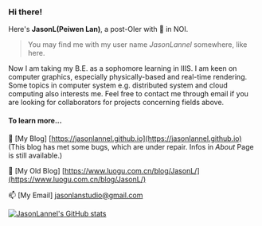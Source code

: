 ### Hi there!

Here's **JasonL(Peiwen Lan)**, a post-OIer with 🥈 in NOI.

> You may find me with my user name *JasonLannel* somewhere, like here.

Now I am taking my B.E. as a sophomore learning in IIIS. I am keen on computer graphics, especially physically-based and real-time rendering. Some topics in computer system e.g. distributed system and cloud computing also interests me. Feel free to contact me through email if you are looking for collaborators for projects concerning fields above.

#### To learn more...
💬 [My Blog] [https://jasonlannel.github.io](https://jasonlannel.github.io)   (This blog has met some bugs, which are under repair. Infos in *About* Page is still available.)

🔭 [My Old Blog] [https://www.luogu.com.cn/blog/JasonL/](https://www.luogu.com.cn/blog/JasonL/)

📫 [My Email] [jasonlanstudio@gmail.com](mailto:jasonlanstudio@gmail.com)

[![JasonLannel's GitHub stats](https://github-readme-stats.vercel.app/api?username=JasonLannel)](https://github.com/anuraghazra/github-readme-stats)
